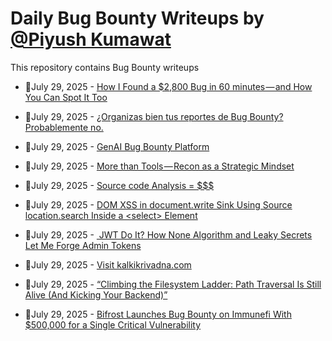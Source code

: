 # Daily Bug Bounty Writeups by [@Piyush Kumawat](https://twitter.com/piyush_supiy) 
This repository contains Bug Bounty writeups

<!-- BLOG-POST-LIST:START -->
 - 💯July 29, 2025 - [How I Found a $2,800 Bug in 60 minutes — and How You Can Spot It Too](https://medium.com/@rashad.desk/how-i-found-a-2-800-bug-in-60-minutes-and-how-you-can-spot-it-too-95bfe919e7f4?source=rss------bug_bounty-5) 

 - 💯July 29, 2025 - [¿Organizas bien tus reportes de Bug Bounty? Probablemente no.](https://gorkaaa.medium.com/organizas-bien-tus-reportes-de-bug-bounty-probablemente-no-892b654ffbc3?source=rss------bug_bounty-5) 

 - 💯July 29, 2025 - [GenAI Bug Bounty Platform](https://medium.com/ai-apocalypse/genai-bug-bounty-platform-323c850a4db5?source=rss------bug_bounty-5) 

 - 💯July 29, 2025 - [More than Tools — Recon as a Strategic Mindset](https://osintteam.blog/more-than-tools-recon-as-a-strategic-mindset-403a1af8af26?source=rss------bug_bounty-5) 

 - 💯July 29, 2025 - [Source code Analysis = $$$](https://medium.com/@anandrishav2228/source-code-analysis-e76aa9ea679e?source=rss------bug_bounty-5) 

 - 💯July 29, 2025 - [DOM XSS in document.write Sink Using Source location.search Inside a &lt;select&gt; Element](https://infosecwriteups.com/dom-xss-in-document-write-sink-using-source-location-search-inside-a-select-element-6df5304d9b11?source=rss------bug_bounty-5) 

 - 💯July 29, 2025 - [️ JWT Do It? How None Algorithm and Leaky Secrets Let Me Forge Admin Tokens](https://infosecwriteups.com/%EF%B8%8F-jwt-do-it-how-none-algorithm-and-leaky-secrets-let-me-forge-admin-tokens-c8a0f0f8da82?source=rss------bug_bounty-5) 

 - 💯July 29, 2025 - [Visit kalkikrivadna.com](https://medium.com/@krivadna/visit-kalkikrivadna-com-496a65395dc3?source=rss------bug_bounty-5) 

 - 💯July 29, 2025 - [“Climbing the Filesystem Ladder: Path Traversal Is Still Alive &lpar;And Kicking Your Backend&rpar;”](https://medium.com/meetcyber/climbing-the-filesystem-ladder-path-traversal-is-still-alive-and-kicking-your-backend-d696aa9f1bda?source=rss------bug_bounty-5) 

 - 💯July 29, 2025 - [Bifrost Launches Bug Bounty on Immunefi With $500,000 for a Single Critical Vulnerability](https://medium.com/bifrost-finance/bifrost-launches-bug-bounty-on-immunefi-with-500-000-for-a-single-critical-vulnerability-533eeab3e5a1?source=rss------bug_bounty-5) 
<!-- BLOG-POST-LIST:END -->
